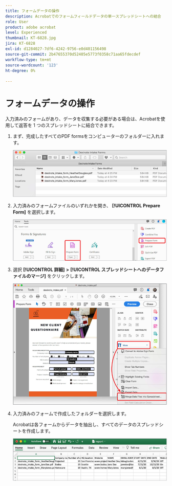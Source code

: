 ```yaml
---
title: フォームデータの操作
description: Acrobatでのフォームフィールドデータの単一スプレッドシートへの結合
role: User
product: adobe acrobat
level: Experienced
thumbnail: KT-6828.jpg
jira: KT-6828
exl-id: d1284027-7df6-4242-9756-e0d401156498
source-git-commit: 2b47655370d52405e5773f0358c71aa65fdecdef
workflow-type: tm+mt
source-wordcount: '123'
ht-degree: 0%

---
```


# フォームデータの操作

入力済みのフォームがあり、データを収集する必要がある場合は、Acrobatを使用して返答を 1 つのスプレッドシートに結合できます。

1. まず、完成したすべてのPDF formsをコンピューターのフォルダーに入れます。

   ![フォームデータステップ 1](../assets/FormData_1.png)

1. 入力済みのフォームファイルのいずれかを開き、 **[!UICONTROL Prepare Form]** を選択します。

   ![フォームデータステップ 2](../assets/FormData_2.png)

1. 選択 **[!UICONTROL 詳細]** **>** **[!UICONTROL スプレッドシートへのデータファイルのマージ]** をクリックします。

   ![フォームデータステップ 3](../assets/FormData_3.png)

1. 入力済みのフォームで作成したフォルダーを選択します。

   Acrobatは各フォームからデータを抽出し、すべてのデータのスプレッドシートを作成します。

   ![フォームデータステップ 4](../assets/FormData_4.png)
